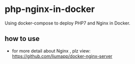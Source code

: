 # php-nginx-in-docker
Using docker-compose to deploy PHP7 and Nginx in Docker.

## how to use

* for more detail about Nginx , plz view:  https://github.com/liumapp/docker-nginx-server